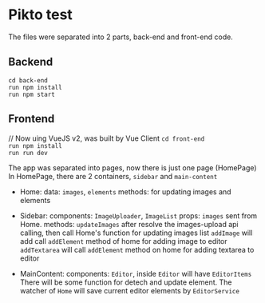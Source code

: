 # Pikto test

The files were separated into 2 parts, back-end and front-end code.

## Backend
`cd back-end`<br/>
`run npm install`<br/>
`run npm start`

## Frontend
// Now uing VueJS v2, was built by Vue Client
`cd front-end`<br/>
`run npm install`<br/>
`run run dev`

The app was separated into pages, now there is just one page (HomePage)
In HomePage, there are 2 containers, `sidebar` and `main-content`

  - Home: 
    data: `images`, `elements`
    methods: for updating images and elements

  - Sidebar:
    components: `ImageUploader`, `ImageList`
    props: `images` sent from Home.
    methods: 
      `updateImages` after resolve the images-upload api calling, then call Home's function for updating images list
      `addImage` will add call `addElement` method of home for adding image to editor
      `addTextarea` will call `addElement` method on home for adding textarea to editor
  - MainContent: 
    components: `Editor`, inside `Editor` will have `EditorItems`
    There will be some function for detech and update element. The watcher of `Home` will save current editor elements by `EditorService`




